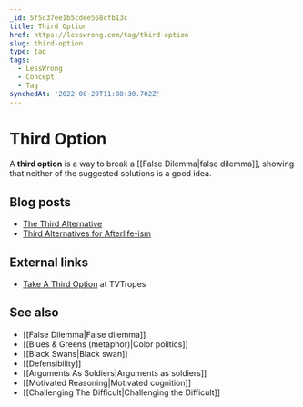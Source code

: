 ```yaml
---
_id: 5f5c37ee1b5cdee568cfb13c
title: Third Option
href: https://lesswrong.com/tag/third-option
slug: third-option
type: tag
tags:
  - LessWrong
  - Concept
  - Tag
synchedAt: '2022-08-29T11:08:30.702Z'
---
```

# Third Option

A **third option** is a way to break a [[False Dilemma|false dilemma]], showing that neither of the suggested solutions is a good idea.

## Blog posts

- [The Third Alternative](http://lesswrong.com/lw/hu/the_third_alternative/)
- [Third Alternatives for Afterlife-ism](http://lesswrong.com/lw/hv/third_alternatives_for_afterlifeism/)

## External links

- [Take A Third Option](http://tvtropes.org/pmwiki/pmwiki.php/Main/TakeAThirdOption) at TVTropes

## See also

- [[False Dilemma|False dilemma]]
- [[Blues & Greens (metaphor)|Color politics]]
- [[Black Swans|Black swan]]
- [[Defensibility]]
- [[Arguments As Soldiers|Arguments as soldiers]]
- [[Motivated Reasoning|Motivated cognition]]
- [[Challenging The Difficult|Challenging the Difficult]]